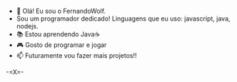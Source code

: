 - 👋 Olá! Eu sou o FernandoWolf.
- Sou um programador dedicado! Linguagens que eu uso: javascript, java, nodejs.
- 📚 Estou aprendendo Java☕
- 🎮 Gosto de programar e jogar
- 📫 Futuramente vou fazer mais projetos!!

-=X=-
<!---

--->
